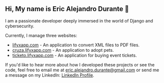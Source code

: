 ## Hi, My name is Eric Alejandro Durante 👋

I am a passionate developer deeply immersed in the world of Django and cybersecurity.

Currently, I manage three websites:

- [lifyxapp.com](https://lifyxapp.com) - An application to convert XML files to PDF files.
- [cruza.lifyxapp.com](https://cruza.lifyxapp.com) - An application to adopt pets.
- [ticketo.lifyxapp.com](https://ticketo.lifyxapp.com) - An application for buying event tickets.

If you'd like to hear more about how I developed these projects or see the code, feel free to email me at eric.alejandro.durante@gmail.com or send me a message on my LinkedIn: [LinkedIn Profile](https://www.linkedin.com/in/eric-alejandro-durante-971a77233/).



<!--
**EricAlejandroDurante/EricAlejandroDurante** is a ✨ _special_ ✨ repository because its `README.md` (this file) appears on your GitHub profile.

Here are some ideas to get you started:

- 🔭 I’m currently working on ...
- 🌱 I’m currently learning ...
- 👯 I’m looking to collaborate on ...
- 🤔 I’m looking for help with ...
- 💬 Ask me about ...
- 📫 How to reach me: ...
- 😄 Pronouns: ...
- ⚡ Fun fact: ...
-->
